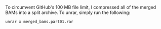 To circumvent GitHub's 100 MB file limit, I compressed all of the merged BAMs into a split archive. To unrar, simply run the following:

```bash
unrar x merged_bams.part01.rar
```
